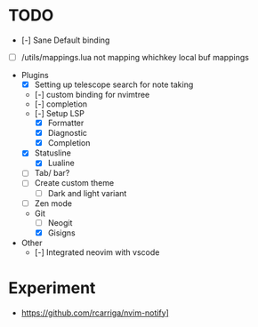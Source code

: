 # TODO
- [-] Sane Default binding
- [ ] /utils/mappings.lua not mapping whichkey local buf mappings
- Plugins
	- [X] Setting up telescope search for note taking
	- [-] custom binding for nvimtree
	- [-] completion
	- [-] Setup LSP
		- [X] Formatter
		- [X] Diagnostic
		- [X] Completion
	- [X] Statusline
		- [X] Lualine
	- [ ] Tab/ bar?
	- [ ] Create custom theme
		- [ ] Dark and light variant
	- [ ] Zen mode
	- Git
		- [ ] Neogit
		- [X] Gisigns
- Other
	- [-] Integrated neovim with vscode

# Experiment 
- https://github.com/rcarriga/nvim-notify]
